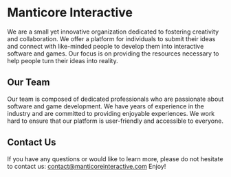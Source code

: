 # Manticore Interactive

We are a small yet innovative organization dedicated to fostering creativity and collaboration. We offer a platform for individuals to submit their ideas and connect with like-minded people to develop them into interactive software and games. Our focus is on providing the resources necessary to help people turn their ideas into reality.

## Our Team

Our team is composed of dedicated professionals who are passionate about software and game development. We have years of experience in the industry and are committed to providing enjoyable experiences. We work hard to ensure that our platform is user-friendly and accessible to everyone.

## Contact Us

If you have any questions or would like to learn more, please do not hesitate to contact us: contact@manticoreinteractive.com
Enjoy!